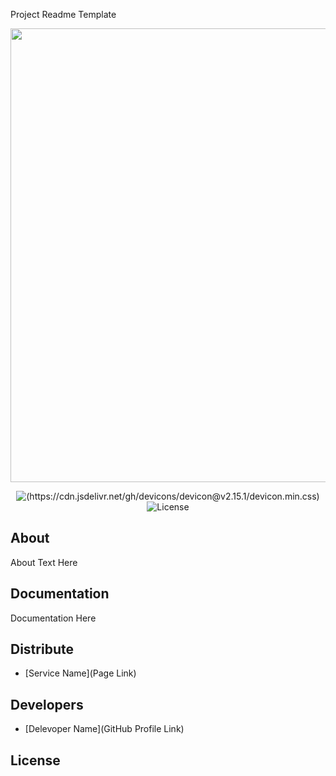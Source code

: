 Project Readme Template
<p align="center">
      <img src="Project Logo Url" width="726">
</p>

<p align="center">
   <link rel="stylesheet" href="https://cdn.jsdelivr.net/gh/devicons/devicon@v2.15.1/devicon.min.css">
  
   <img src="" alt="(https://cdn.jsdelivr.net/gh/devicons/devicon@v2.15.1/devicon.min.css)">
   <img src="" alt="License">
</p>

## About

About Text Here

## Documentation

Documentation Here

## Distribute

- [Service Name](Page Link)


## Developers

- [Delevoper Name](GitHub Profile Link)

## License
